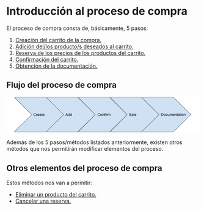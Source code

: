 # Introducción al proceso de compra

El proceso de compra consta de, básicamente, 5 pasos:

1. [Creación del carrito de la compra.](./create.md)
2. [Adición del/los producto/s deseados al carrito.](./add.md)
3. [Reserva de los precios de los productos del carrito.](./confirm.md)
4. [Confirmación del carrito.](./sale.md)
5. [Obtención de la documentación.](./documentation.md)

## Flujo del proceso de compra

![Purchase Workflow](../../media/shoppingCart/purchase_workflow.png)

Además de los 5 pasos/métodos listados anteriormente, existen otros métodos que nos permitirán modificar elementos del proceso.

## Otros elementos del proceso de compra

Estos métodos nos van a permitir:

- [Eliminar un producto del carrito.](./remove.md)
- [Cancelar una reserva.](./cancelConfirm.md)
